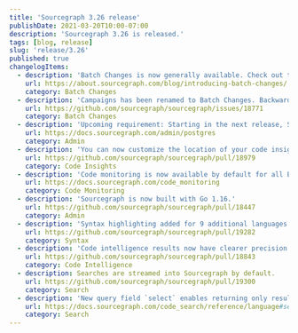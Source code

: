 ```yaml
---
title: 'Sourcegraph 3.26 release'
publishDate: 2021-03-20T10:00-07:00
description: 'Sourcegraph 3.26 is released.'
tags: [blog, release]
slug: 'release/3.26'
published: true
changelogItems:
  - description: 'Batch Changes is now generally available. Check out the blog post to learn how Batch Changes can help you automate code changes across all of your repositories.'
    url: https://about.sourcegraph.com/blog/introducing-batch-changes/
    category: Batch Changes
  - description: 'Campaigns has been renamed to Batch Changes. Backward compatibility has been preserved for folks using it in previous releases. See #18771 for details.'
    url: https://github.com/sourcegraph/sourcegraph/issues/18771
    category: Batch Changes
  - description: 'Upcoming requirement: Starting in the next release, Sourcegraph 3.27, Postgres 12 will be considered a minimum requirement for Sourcegraph to run.'
    url: https://docs.sourcegraph.com/admin/postgres
    category: Admin
  - description: 'You can now customize the location of your code insights using new boolean settings. Options include the home page, insights page, and directory pages.'
    url: https://github.com/sourcegraph/sourcegraph/pull/18979
    category: Code Insights
  - description: 'Code monitoring is now available by default for all Enterprise customers.'
    url: https://docs.sourcegraph.com/code_monitoring
    category: Code Monitoring
  - description: 'Sourcegraph is now built with Go 1.16.'
    url: https://github.com/sourcegraph/sourcegraph/pull/18447
    category: Admin
  - description: 'Syntax highlighting added for 9 additional languages: Elixir, Elm, REG, Julia, Move, Nix, Puppet, VimL, and Coq.'
    url: https://github.com/sourcegraph/sourcegraph/pull/19282
    category: Syntax
  - description: 'Code intelligence results now have clearer precision indicators (i.e. semantic vs. search-based) in both the hover overlay and definition and references panel.'
    url: https://github.com/sourcegraph/sourcegraph/pull/18843
    category: Code Intelligence
  - description: Searches are streamed into Sourcegraph by default.
    url: https://github.com/sourcegraph/sourcegraph/pull/19300
    category: Search
  - description: 'New query field `select` enables returning only results of the desired type.'
    url: https://docs.sourcegraph.com/code_search/reference/language#select
    category: Search
---
```


